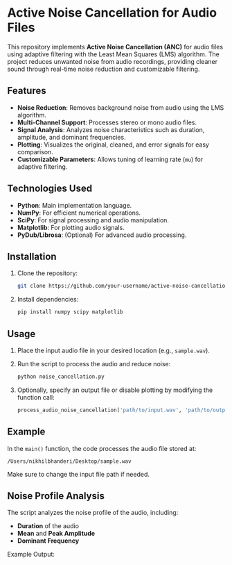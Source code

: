# Active Noise Cancellation for Audio Files

This repository implements **Active Noise Cancellation (ANC)** for audio files using adaptive filtering with the Least Mean Squares (LMS) algorithm. The project reduces unwanted noise from audio recordings, providing cleaner sound through real-time noise reduction and customizable filtering.

## Features

- **Noise Reduction**: Removes background noise from audio using the LMS algorithm.
- **Multi-Channel Support**: Processes stereo or mono audio files.
- **Signal Analysis**: Analyzes noise characteristics such as duration, amplitude, and dominant frequencies.
- **Plotting**: Visualizes the original, cleaned, and error signals for easy comparison.
- **Customizable Parameters**: Allows tuning of learning rate (`mu`) for adaptive filtering.

## Technologies Used

- **Python**: Main implementation language.
- **NumPy**: For efficient numerical operations.
- **SciPy**: For signal processing and audio manipulation.
- **Matplotlib**: For plotting audio signals.
- **PyDub/Librosa**: (Optional) For advanced audio processing.

## Installation

1. Clone the repository:
    ```bash
    git clone https://github.com/your-username/active-noise-cancellation.git
    ```

2. Install dependencies:
    ```bash
    pip install numpy scipy matplotlib
    ```

## Usage

1. Place the input audio file in your desired location (e.g., `sample.wav`).
2. Run the script to process the audio and reduce noise:
    ```bash
    python noise_cancellation.py
    ```

3. Optionally, specify an output file or disable plotting by modifying the function call:
    ```python
    process_audio_noise_cancellation('path/to/input.wav', 'path/to/output.wav', plot=False)
    ```

## Example

In the `main()` function, the code processes the audio file stored at:

`/Users/nikhilbhanderi/Desktop/sample.wav`

Make sure to change the input file path if needed.

## Noise Profile Analysis

The script analyzes the noise profile of the audio, including:
- **Duration** of the audio
- **Mean** and **Peak Amplitude**
- **Dominant Frequency**

Example Output:
